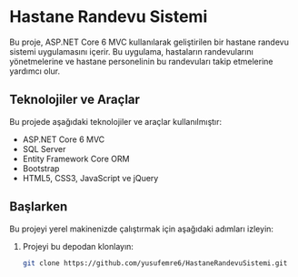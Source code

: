 # Hastane Randevu Sistemi

Bu proje, ASP.NET Core 6 MVC kullanılarak geliştirilen bir hastane randevu sistemi uygulamasını içerir. Bu uygulama, hastaların randevularını yönetmelerine ve hastane personelinin bu randevuları takip etmelerine yardımcı olur.

## Teknolojiler ve Araçlar

Bu projede aşağıdaki teknolojiler ve araçlar kullanılmıştır:

- ASP.NET Core 6 MVC
- SQL Server
- Entity Framework Core ORM
- Bootstrap
- HTML5, CSS3, JavaScript ve jQuery

## Başlarken

Bu projeyi yerel makinenizde çalıştırmak için aşağıdaki adımları izleyin:

1. Projeyi bu depodan klonlayın:

   ```bash
   git clone https://github.com/yusufemre6/HastaneRandevuSistemi.git
